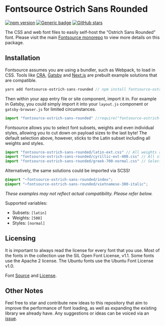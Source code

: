 # Fontsource Ostrich Sans Rounded

[![npm version](https://badge.fury.io/js/fontsource-ostrich-sans-rounded.svg)](https://github.com/DecliningLotus/fontsource) [![Generic badge](https://img.shields.io/badge/fontsource-passing-brightgreen)](https://github.com/DecliningLotus/fontsource) [![GitHub stars](https://img.shields.io/github/stars/DecliningLotus/fontsource.svg?style=social&label=Star&maxAge=2592000)](https://GitHub.com/DecliningLotus/fontsource/stargazers/)

The CSS and web font files to easily self-host the “Ostrich Sans Rounded” font. Please visit the main [Fontsource monorepo](https://github.com/DecliningLotus/fontsource) to view more details on this package.

## Installation

Fontsource assumes you are using a bundler, such as Webpack, to load in CSS. Tools like [CRA](https://create-react-app.dev/), [Gatsby](https://www.gatsbyjs.org/) and [Next.js](https://nextjs.org/) are prebuilt example solutions that are compatible.

```javascript
yarn add fontsource-ostrich-sans-rounded // npm install fontsource-ostrich-sans-rounded
```

Then within your app entry file or site component, import it in. For example in Gatsby, you could simply import it into your `layout.js` component or `gatsby-browser.js` for limited circumstances.

```javascript
import "fontsource-ostrich-sans-rounded" //require("fontsource-ostrich-sans-rounded")
```

Fontsource allows you to select font subsets, weights and even individual styles, allowing you to cut down on payload sizes to the last byte! The default selection above, however, sticks to the Latin subset including all weights and styles.

```javascript
import "fontsource-ostrich-sans-rounded/latin-ext.css" // All weights and styles included.
import "fontsource-ostrich-sans-rounded/cyrillic-ext-400.css" // All styles included.
import "fontsource-ostrich-sans-rounded/greek-700-normal.css" // Select either normal or italic.
```

Alternatively, the same solutions could be imported via SCSS!

```scss
@import "~fontsource-ostrich-sans-rounded/index";
@import "~fontsource-ostrich-sans-rounded/vietnamese-300-italic";
```

_These examples may not reflect actual compatibility. Please refer below._

Supported variables:

- Subsets: `[latin]`
- Weights: `[500]`
- Styles: `[normal]`

## Licensing

It is important to always read the license for every font that you use.
Most of the fonts in the collection use the SIL Open Font License, v1.1. Some fonts use the Apache 2 license. The Ubuntu fonts use the Ubuntu Font License v1.0.

Font [Source](https://www.theleagueofmoveabletype.com/ostrich-sans) and [License](https://github.com/theleagueof/ostrich-sans/blob/master/Open%20Font%20License.markdown).

## Other Notes

Feel free to star and contribute new ideas to this repository that aim to improve the performance of font loading, as well as expanding the existing library we already have. Any suggestions or ideas can be voiced via an [issue](https://github.com/DecliningLotus/fontsource/issues).
